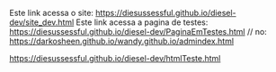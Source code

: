 Este link acessa o site: https://diesussessful.github.io/diesel-dev/site_dev.html
Este link acessa a pagina de testes: https://diesussessful.github.io/diesel-dev/PaginaEmTestes.html
//
no:  https://darkosheen.github.io/wandy.github.io/admindex.html

 https://diesussessful.github.io/diesel-dev/htmlTeste.html
